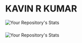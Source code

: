 # KAVIN R KUMAR
![Your Repository's Stats](https://github-readme-stats.vercel.app/api?username=KAVINDIMO&show_icons=true&theme=dark)
###
![Your Repository's Stats](https://github-readme-stats.vercel.app/api/top-langs/?username=KAVINDIMO&theme=red-black)
